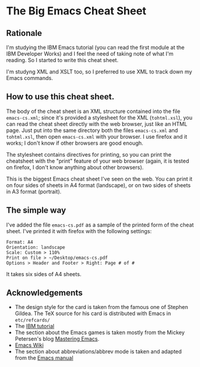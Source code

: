# The Big Emacs Cheat Sheet

## Rationale

I'm studying the IBM Emacs tutorial (you can read the first module at
the IBM Developer Works) and I feel the need of taking note of
what I'm reading. So I started to write this cheat sheet.

I'm studyng XML and XSLT too, so I preferred to use XML to track down
my Emacs commands.


## How to use this cheat sheet.

The body of the cheat sheet is an XML structure contained into the
file `emacs-cs.xml`; since it's provided a stylesheet for the XML
(`tohtml.xsl`), you can read the cheat sheet directly with the web
browser, just like an HTML page. Just put into the same directory both
the files `emacs-cs.xml` and `tohtml.xsl`, then open `emacs-cs.xml`
with your browser. I use firefox and it works; I don't know if other
browsers are good enough.

The stylesheet contains directives for printing, so you can print the
cheatsheet with the "print" feature of your web browser (again, it is
tested on firefox, I don't know anything about other browsers).

This is the biggest Emacs cheat sheet I've seen on the web. You can
print it on four sides of sheets in A4 format (landscape), or on two
sides of sheets in A3 format (portrait).


## The simple way

I've added the file `emacs-cs.pdf` as a sample of the printed form of
the cheat sheet. I've printed it with firefox with the following
settings:

    Format: A4
    Orientation: landscape
    Scale: Custom > 110%
    Print on file > ~/Desktop/emacs-cs.pdf
    Options > Header and Footer > Right: Page # of #

It takes six sides of A4 sheets.


## Acknowledgements

* The design style for the card is taken from the famous one of
  Stephen Gildea. The TeX source for his card is distributed with
  Emacs in `etc/refcards/`
* The [IBM tutorial][2]
* The section about the Emacs games is taken mostly from the
  Mickey Petersen's blog [Mastering Emacs][3].
* [Emacs Wiki][4]
* The section about abbreviations/abbrev mode is taken and adapted
  from the [Emacs manual][5]


[2]: https://www.ibm.com/developerworks/aix/tutorials/au-emacs1/index.html
[3]: https://www.masteringemacs.org/article/fun-games-in-emacs
[4]: https://www.emacswiki.org
[5]: https://www.gnu.org/software/emacs/manual/